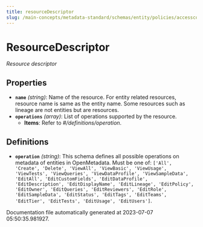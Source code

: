 ```yaml
---
title: resourceDescriptor
slug: /main-concepts/metadata-standard/schemas/entity/policies/accesscontrol/resourcedescriptor
---
```


# ResourceDescriptor

*Resource descriptor*

## Properties

- **`name`** *(string)*: Name of the resource. For entity related resources, resource name is same as the entity name. Some resources such as lineage are not entities but are resources.
- **`operations`** *(array)*: List of operations supported by the resource.
  - **Items**: Refer to *#/definitions/operation*.
## Definitions

- **`operation`** *(string)*: This schema defines all possible operations on metadata of entities in OpenMetadata. Must be one of: `['All', 'Create', 'Delete', 'ViewAll', 'ViewBasic', 'ViewUsage', 'ViewTests', 'ViewQueries', 'ViewDataProfile', 'ViewSampleData', 'EditAll', 'EditCustomFields', 'EditDataProfile', 'EditDescription', 'EditDisplayName', 'EditLineage', 'EditPolicy', 'EditOwner', 'EditQueries', 'EditReviewers', 'EditRole', 'EditSampleData', 'EditStatus', 'EditTags', 'EditTeams', 'EditTier', 'EditTests', 'EditUsage', 'EditUsers']`.


Documentation file automatically generated at 2023-07-07 05:50:35.981927.
